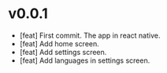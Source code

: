 # v0.0.1

- [feat] First commit. The app in react native.
- [feat] Add home screen.
- [feat] Add settings screen.
- [feat] Add languages in settings screen.